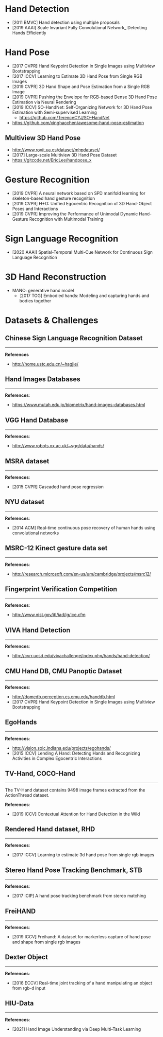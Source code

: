 # Hand Detection
- [2011 BMVC] Hand detection using multiple proposals  
- [2019 AAAI] Scale Invariant Fully Convolutional Network_ Detecting Hands Efficiently


# Hand Pose
- [2017 CVPR] Hand Keypoint Detection in Single Images using Multiview Bootstrapping
- [2017 ICCV] Learning to Estimate 3D Hand Pose from Single RGB Images
- [2019 CVPR] 3D Hand Shape and Pose Estimation from a Single RGB Image
- [2019 CVPR] Pushing the Envelope for RGB-based Dense 3D Hand Pose Estimation via Neural Rendering
- [2019 ICCV] SO-HandNet: Self-Organizing Network for 3D Hand Pose Estimation with Semi-supervised Learning
    - https://github.com/TerenceCYJ/SO-HandNet
- https://github.com/xinghaochen/awesome-hand-pose-estimation


## Multiview 3D Hand Pose
- http://www.rovit.ua.es/dataset/mhpdataset/
- [2017] Large-scale Multiview 3D Hand Pose Dataset
- https://gitcode.net/EricLee/handpose_x


# Gesture Recognition
- [2019 CVPR] A neural network based on SPD manifold learning for skeleton-based hand gesture recognition
- [2019 CVPR] H+O: Unified Egocentric Recognition of 3D Hand-Object Poses and Interactions
- [2019 CVPR] Improving the Performance of Unimodal Dynamic Hand-Gesture Recognition with Multimodal Training


# Sign Language Recognition
- [2020 AAAI] Spatial-Temporal Multi-Cue Network for Continuous Sign Language Recognition


# 3D Hand Reconstruction
- MANO: generative hand model
    - [2017 TOG] Embodied hands: Modeling and capturing hands and bodies together


# Datasets & Challenges

## Chinese Sign Language Recognition Dataset
---
**References**
- http://home.ustc.edu.cn/~hagjie/

## Hand Images Databases
---
**References**:
- https://www.mutah.edu.jo/biometrix/hand-images-databases.html

## VGG Hand Database
---
**References**:
- http://www.robots.ox.ac.uk/~vgg/data/hands/

## MSRA dataset
---
**References**:
- [2015 CVPR] Cascaded hand pose regression

## NYU dataset
---
**References**:
- [2014 ACM] Real-time continuous pose recovery of human hands using convolutional networks

## MSRC-12 Kinect gesture data set
---
**References**:
- http://research.microsoft.com/en-us/um/cambridge/projects/msrc12/

## Fingerprint Verification Competition
---
**References**:
- http://www.nist.gov/itl/iad/ig/ice.cfm

## VIVA Hand Detection
---
**References**:
- http://cvrr.ucsd.edu/vivachallenge/index.php/hands/hand-detection/

## CMU Hand DB, CMU Panoptic Dataset
---
**References**:
- http://domedb.perception.cs.cmu.edu/handdb.html
- [2017 CVPR] Hand Keypoint Detection in Single Images using Multiview Bootstrapping 

## EgoHands
---
**References**:
- http://vision.soic.indiana.edu/projects/egohands/
- [2015 ICCV] Lending A Hand: Detecting Hands and Recognizing Activities in Complex Egocentric Interactions

## TV-Hand, COCO-Hand 
---
The TV-Hand dataset contains 9498 image frames extracted from the ActionThread dataset.

**References**:
- [2019 ICCV] Contextual Attention for Hand Detection in the Wild

## Rendered Hand dataset, RHD
---
**References**:
- [2017 ICCV] Learning to estimate 3d hand pose from single rgb images

## Stereo Hand Pose Tracking Benchmark, STB
---
**References**:
- [2017 ICIP] A hand pose tracking benchmark from stereo matching

## FreiHAND
---
**References**:
- [2019 ICCV] Freihand: A dataset for markerless capture of hand pose and shape from single rgb images

## Dexter Object
---
**References**:
- [2016 ECCV] Real-time joint tracking of a hand manipulating an object from rgb-d input

## HIU-Data
---
**References**:
- [2021] Hand Image Understanding via Deep Multi-Task Learning

